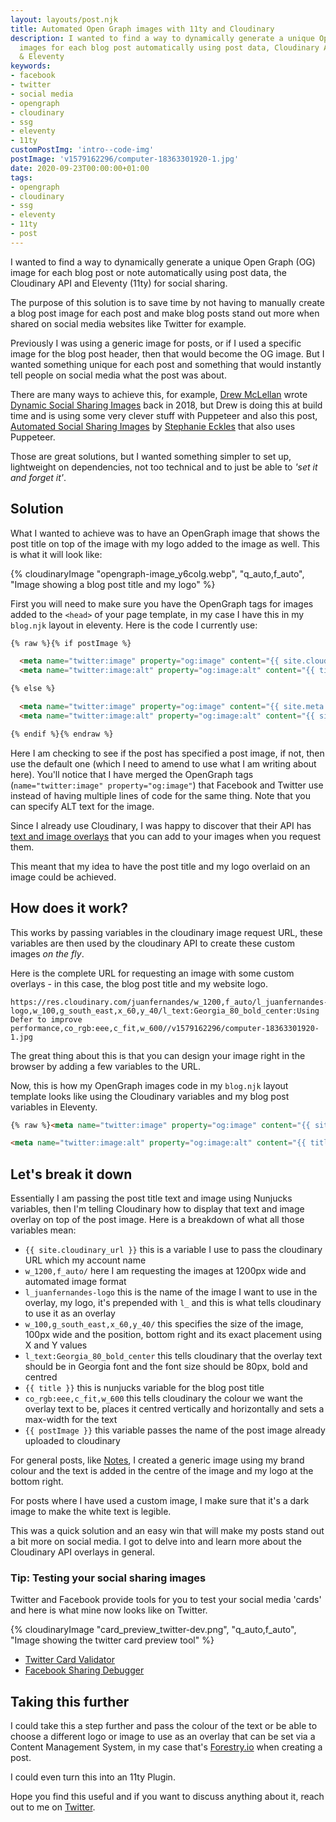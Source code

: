 ```yaml
---
layout: layouts/post.njk
title: Automated Open Graph images with 11ty and Cloudinary
description: I wanted to find a way to dynamically generate a unique Opengraph
  images for each blog post automatically using post data, Cloudinary API
  & Eleventy
keywords:
- facebook
- twitter
- social media
- opengraph
- cloudinary
- ssg
- eleventy
- 11ty
customPostImg: 'intro--code-img'
postImage: 'v1579162296/computer-18363301920-1.jpg'
date: 2020-09-23T00:00:00+01:00
tags:
- opengraph
- cloudinary
- ssg
- eleventy
- 11ty
- post
---
```


I wanted to find a way to dynamically generate a unique Open Graph (OG) image for each blog post or note automatically using post data, the Cloudinary API and Eleventy (11ty) for social sharing.

The purpose of this solution is to save time by not having to manually create a blog post image for each post and make blog posts stand out more when shared on social media websites like Twitter for example.

Previously I was using a generic image for posts, or if I used a specific image for the blog post header, then that would become the OG image. But I wanted something unique for each post and something that would instantly tell people on social media what the post was about.

There are many ways to achieve this, for example, [Drew McLellan](http://drewmclellan.net/ "Drew McLellans' website") wrote [Dynamic Social Sharing Images](https://24ways.org/2018/dynamic-social-sharing-images/) back in 2018, but Drew is doing this at build time and is using some very clever stuff with Puppeteer and also this post, [Automated Social Sharing Images](https://dev.to/5t3ph/automated-social-sharing-images-with-puppeteer-11ty-and-netlify-22ln) by [Stephanie Eckles](https://thinkdobecreate.com/ "Stephanie Eckles' website") that also uses Puppeteer.

Those are great solutions, but I wanted something simpler to set up, lightweight on dependencies, not too technical and to just be able to _'set it and forget it'_.

## Solution

What I wanted to achieve was to have an OpenGraph image that shows the post title on top of the image with my logo added to the image as well. This is what it will look like:

{% cloudinaryImage "opengraph-image_y6colg.webp", "q_auto,f_auto", "Image showing a blog post title and my logo" %}

First you will need to make sure you have the OpenGraph tags for images added to the `<head>` of your page template, in my case I have this in my `blog.njk` layout in eleventy. Here is the code I currently use:

``` html
{% raw %}{% if postImage %}

  <meta name="twitter:image" property="og:image" content="{{ site.cloudinary_url }}{{ postImage }}" />
  <meta name="twitter:image:alt" property="og:image:alt" content="{{ title }}" />

{% else %}

  <meta name="twitter:image" property="og:image" content="{{ site.meta.ogImg }}" />
  <meta name="twitter:image:alt" property="og:image:alt" content="{{ site.meta.ogImgAlt }}" />

{% endif %}{% endraw %}
```

Here I am checking to see if the post has specified a post image, if not, then use the default one (which I need to amend to use what I am writing about here). You'll notice that I have merged the OpenGraph tags (`name="twitter:image" property="og:image"`) that Facebook and Twitter use instead of having multiple lines of code for the same thing. Note that you can specify ALT text for the image.

Since I already use Cloudinary, I was happy to discover that their API has [text and image overlays](https://cloudinary.com/documentation/image_transformations#image_and_text_overlays "Cloudinary API - Image and Text Overlays Documentation") that you can add to your images when you request them.

This meant that my idea to have the post title and my logo overlaid on an image could be achieved.

## How does it work?

This works by passing variables in the cloudinary image request URL, these variables are then used by the cloudinary API to create these custom images _on the fly_.

Here is the complete URL for requesting an image with some custom overlays - in this case, the blog post title and my website logo.

```
https://res.cloudinary.com/juanfernandes/w_1200,f_auto/l_juanfernandes-logo,w_100,g_south_east,x_60,y_40/l_text:Georgia_80_bold_center:Using Defer to improve performance,co_rgb:eee,c_fit,w_600//v1579162296/computer-18363301920-1.jpg
```

The great thing about this is that you can design your image right in the browser by adding a few variables to the URL.

Now, this is how my OpenGraph images code in my `blog.njk` layout template looks like using the Cloudinary variables and my blog post variables in Eleventy.

``` html
{% raw %}<meta name="twitter:image" property="og:image" content="{{ site.cloudinary_url }}w_1200,f_auto/l_juanfernandes-logo,w_100,g_south_east,x_60,y_40/l_text:Georgia_80_bold_center:{{ title }},co_rgb:eee,c_fit,w_600/{{ postImage }}" />

<meta name="twitter:image:alt" property="og:image:alt" content="{{ title }}" />{% endraw %}
```

## Let's break it down

Essentially I am passing the post title text and image using Nunjucks variables, then I'm telling Cloudinary how to display that text and image overlay on top of the post image. Here is a breakdown of what all those variables mean:

* `{{ site.cloudinary_url }}` this is a variable I use to pass the  cloudinary URL which my account name
* `w_1200,f_auto/` here I am requesting the images at 1200px wide and automated image format
* `l_juanfernandes-logo` this is the name of the image I want to use in the overlay, my logo, it's prepended with `l_` and this is what tells cloudinary to use it as an overlay
* `w_100,g_south_east,x_60,y_40/` this specifies the size of the image, 100px wide and the position, bottom right and its exact placement using X and Y values
* `l_text:Georgia_80_bold_center` this tells cloudinary that the overlay text should be in Georgia font and the font size should be 80px, bold and centred
* `{{ title }}` this is nunjucks variable for the blog post title
* `co_rgb:eee,c_fit,w_600` this tells cloudinary the colour we want the overlay text to be, places it centred vertically and horizontally and sets a max-width for the text
* `{{ postImage }}` this variable passes the name of the post image already uploaded to cloudinary

For general posts, like [Notes](/notes/), I created a generic image using my brand colour and the text is added in the centre of the image and my logo at the bottom right.

For posts where I have used a custom image, I make sure that it's a dark image to make the white text is legible.

This was a quick solution and an easy win that will make my posts stand out a bit more on social media. I got to delve into and learn more about the Cloudinary API overlays in general.

### Tip: Testing your social sharing images

Twitter and Facebook provide tools for you to test your social media 'cards' and here is what mine now looks like on Twitter.

{% cloudinaryImage "card_preview_twitter-dev.png", "q_auto,f_auto", "Image showing the twitter card preview tool" %}

* [Twitter Card Validator](https://cards-dev.twitter.com/validator "Twitter Card Validator")
* [Facebook Sharing Debugger](https://developers.facebook.com/tools/debug/ "Facebook Sharing Debugger tool")

## Taking this further

I could take this a step further and pass the colour of the text or be able to choose a different logo or image to use as an overlay that can be set via a Content Management System, in my case that's [Forestry.io](https://www.forestry.io "Forestry CMS website") when creating a post.

I could even turn this into an 11ty Plugin.

Hope you find this useful and if you want to discuss anything about it, reach out to me on [Twitter](https://twitter.com/juanfernandes "Juan Fernandes on Twitter").
